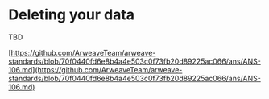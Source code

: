 # Deleting your data

TBD

[https://github.com/ArweaveTeam/arweave-standards/blob/70f0440fd6e8b4a4e503c0f73fb20d89225ac066/ans/ANS-106.md](https://github.com/ArweaveTeam/arweave-standards/blob/70f0440fd6e8b4a4e503c0f73fb20d89225ac066/ans/ANS-106.md)
